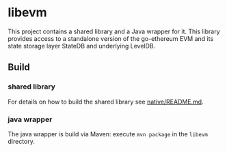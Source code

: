 # libevm

This project contains a shared library and a Java wrapper for it. This library provides access to a standalone version of the go-ethereum EVM and its state storage layer StateDB and underlying LevelDB.

## Build

### shared library

For details on how to build the shared library see [native/README.md](native/README.md).

### java wrapper

The java wrapper is build via Maven: execute `mvn package` in the `libevm` directory.
